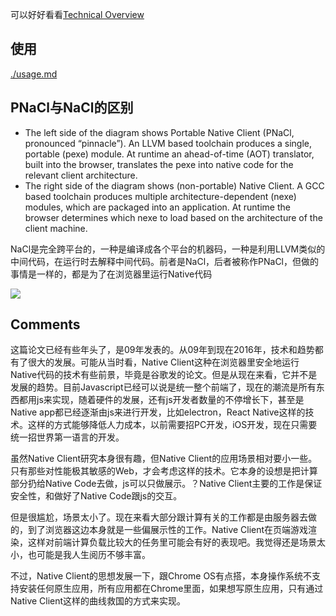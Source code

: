 可以好好看看[Technical Overview](https://developer.chrome.com/native-client/overview)

## 使用

[./usage.md](./usage.md)

## PNaCl与NaCl的区别

* The left side of the diagram shows Portable Native Client (PNaCl, pronounced “pinnacle”). An LLVM based toolchain produces a single, portable (pexe) module. At runtime an ahead-of-time (AOT) translator, built into the browser, translates the pexe into native code for the relevant client architecture.
* The right side of the diagram shows (non-portable) Native Client. A GCC based toolchain produces multiple architecture-dependent (nexe) modules, which are packaged into an application. At runtime the browser determines which nexe to load based on the architecture of the client machine.

NaCl是完全跨平台的，一种是编译成各个平台的机器码，一种是利用LLVM类似的中间代码，在运行时去解释中间代码。前者是NaCl，后者被称作PNaCl，但做的事情是一样的，都是为了在浏览器里运行Native代码

![](https://developer.chrome.com/native-client/images/nacl-pnacl-component-diagram.png)

## Comments

这篇论文已经有些年头了，是09年发表的。从09年到现在2016年，技术和趋势都有了很大的发展。可能从当时看，Native Client这种在浏览器里安全地运行Native代码的技术有些前景，毕竟是谷歌发的论文。但是从现在来看，它并不是发展的趋势。目前Javascript已经可以说是统一整个前端了，现在的潮流是所有东西都用js来实现，随着硬件的发展，还有js开发者数量的不停增长下，甚至是Native app都已经逐渐由js来进行开发，比如electron，React Native这样的技术。这样的方式能够降低人力成本，以前需要招PC开发，iOS开发，现在只需要统一招世界第一语言的开发。

虽然Native Client研究本身很有趣，但Native Client的应用场景相对要小一些。只有那些对性能极其敏感的Web，才会考虑这样的技术。它本身的设想是把计算部分扔给Native Code去做，js可以只做展示。？Native Client主要的工作是保证安全性，和做好了Native Code跟js的交互。

但是很尴尬，场景太小了。现在来看大部分跟计算有关的工作都是由服务器去做的，到了浏览器这边本身就是一些偏展示性的工作。Native Client在页端游戏渲染，这样对前端计算负载比较大的任务里可能会有好的表现吧。我觉得还是场景太小，也可能是我人生阅历不够丰富。

不过，Native Client的思想发展一下，跟Chrome OS有点搭，本身操作系统不支持安装任何原生应用，所有应用都在Chrome里面，如果想写原生应用，只有通过Native Client这样的曲线救国的方式来实现。
